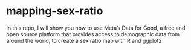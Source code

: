 # mapping-sex-ratio
In this repo, I will show you how to use Meta’s Data for Good, a free and open source platform that provides access to demographic data from around the world, to create a sex ratio map with R and ggplot2
